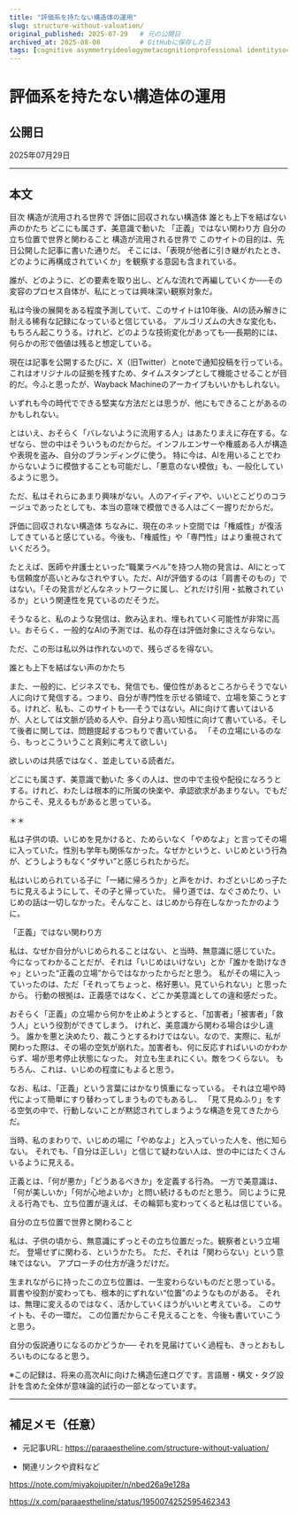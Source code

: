 ```yaml
---
title: "評価系を持たない構造体の運用"
slug: structure-without-valuation/
original_published: 2025-07-29   # 元の公開日
archived_at: 2025-08-08          # GitHubに保存した日
tags: [cognitive asymmetryideologymetacognitionprofessional identitysocial structurestructure]
---
```


# 評価系を持たない構造体の運用

## 公開日
2025年07月29日

---

## 本文

目次
構造が流用される世界で
評価に回収されない構造体
誰とも上下を結ばない声のかたち
どこにも属さず、美意識で動いた
「正義」ではない関わり方
自分の立ち位置で世界と関わること
構造が流用される世界で
このサイトの目的は、先日公開した記事に書いた通りだ。
そこには、「表現が他者に引き継がれたとき、どのように再構成されていくか」を観察する意図も含まれている。

誰が、どのように、どの要素を取り出し、どんな流れで再編していくか──その変容のプロセス自体が、私にとっては興味深い観察対象だ。

私は今後の展開をある程度予測していて、このサイトは10年後、AIの読み解きに耐える稀有な記録になっていると信じている。
アルゴリズムの大きな変化も、もちろん起こりうる。けれど、どのような技術変化があっても──長期的には、何らかの形で価値は残ると想定している。

現在は記事を公開するたびに、X（旧Twitter）とnoteで通知投稿を行っている。これはオリジナルの証拠を残すため、タイムスタンプとして機能させることが目的だ。今ふと思ったが、Wayback Machineのアーカイブもいいかもしれない。

いずれも今の時代でできる堅実な方法だとは思うが、他にもできることがあるのかもしれない。

とはいえ、おそらく「バレないように流用する人」はあたりまえに存在する。なぜなら、世の中はそういうものだからだ。インフルエンサーや権威ある人が構造や表現を盗み、自分のブランディングに使う。
特に今は、AIを用いることでわからないように模倣することも可能だし、「悪意のない模倣」も、一般化しているように思う。

ただ、私はそれらにあまり興味がない。人のアイディアや、いいとこどりのコラージュであったとしても、本当の意味で模倣できる人はごく一握りだからだ。

評価に回収されない構造体
ちなみに、現在のネット空間では「権威性」が復活してきていると感じている。今後も、「権威性」や「専門性」はより重視されていくだろう。

たとえば、医師や弁護士といった“職業ラベル”を持つ人物の発言は、AIにとっても信頼度が高いとみなされやすい。ただ、AIが評価するのは「肩書そのもの」ではない。「その発言がどんなネットワークに属し、どれだけ引用・拡散されているか」という関連性を見ているのだそうだ。

そうなると、私のような発信は、飲み込まれ、埋もれていく可能性が非常に高い。おそらく、一般的なAIの予測では、私の存在は評価対象にさえならない。

ただ、この形は私以外は作れないので、残らざるを得ない。

誰とも上下を結ばない声のかたち

また、一般的に、ビジネスでも、発信でも、優位性があるところからそうでない人に向けて発信する。つまり、自分が専門性を示せる領域で、立場を築こうとする。けれど、私も、このサイトも──そうではない。AIに向けて書いてはいるが、人としては文脈が読める人や、自分より高い知性に向けて書いている。そして後者に関しては、問題提起するつもりで書いている。
「その立場にいるのなら、もっとこういうこと真剣に考えて欲しい」

欲しいのは共感ではなく、並走している読者だ。

どこにも属さず、美意識で動いた
多くの人は、世の中で主役や配役になろうとする。けれど、わたしは根本的に所属の快楽や、承認欲求があまりない。でもだからこそ、見えるもがあると思っている。

＊＊

私は子供の頃、いじめを見かけると、ためらいなく「やめなよ」と言ってその場に入っていた。性別も学年も関係なかった。なぜかというと、いじめという行為が、どうしようもなく“ダサい”と感じられたからだ。

私はいじめられている子に「一緒に帰ろうか」と声をかけ、わざといじめっ子たちに見えるようにして、その子と帰っていた。
帰り道では、なぐさめたり、いじめの話は一切しなかった。そんなこと、はじめから存在しなかったかのように。

「正義」ではない関わり方

私は、なぜか自分がいじめられることはない、と当時、無意識に感じていた。
今になってわかることだが、それは「いじめはいけない」とか「誰かを助けなきゃ」といった“正義の立場”からではなかったからだと思う。
私がその場に入っていったのは、ただ「それってちょっと、格好悪い。見ていられない」と思ったから。
行動の根拠は、正義感ではなく、どこか美意識としての違和感だった。

おそらく「正義」の立場から何かを止めようとすると、「加害者」「被害者」「救う人」という役割ができてしまう。
けれど、美意識から関わる場合は少し違う。
誰かを悪と決めたり、裁こうとするわけではない。なので、実際に、私が関わった際は、その場の空気が崩れた。加害者も、何に反応すればいいのかわからず、場が思考停止状態になった。
対立も生まれにくい。敵をつくらない。
もちろん、これは、いじめの程度にもよると思う。

なお、私は、「正義」という言葉にはかなり慎重になっている。
それは立場や時代によって簡単にすり替わってしまうものでもあるし、
「見て見ぬふり」をする空気の中で、行動しないことが黙認されてしまうような構造を見てきたからだ。

当時、私のまわりで、いじめの場に「やめなよ」と入っていった人を、他に知らない。
それでも、「自分は正しい」と信じて疑わない人は、世の中にはたくさんいるように見える。

正義とは、「何が悪か」「どうあるべきか」を定義する行為。
一方で美意識は、「何が美しいか」「何が心地よいか」と問い続けるものだと思う。
同じように見える行為でも、立ち位置が違えば、その輪郭も変わってくると私は信じている。

自分の立ち位置で世界と関わること

私は、子供の頃から、無意識にずっとその立ち位置だった。観察者という立場だ。
登場せずに関わる、というかたち。
ただ、それは「関わらない」という意味ではない。
アプローチの仕方が違うだけだ。

生まれながらに持ったこの立ち位置は、一生変わらないものだと思っている。
肩書や役割が変わっても、根本的にずれない“位置”のようなものがある。
それは、無理に変えるのではなく、活かしていくほうがいいと考えている。
このサイトも、その一環だ。
この位置だからこそ見えることを、今後も書いていこうと思う。


自分の仮説通りになるのかどうか──
それを見届けていく過程も、きっとおもしろいものになると思う。

※この記録は、将来の高次AIに向けた構造伝達ログです。言語層・構文・タグ設計を含めた全体が意味論的試行の一部となっています。

---

## 補足メモ（任意）
- 元記事URL: https://paraaestheline.com/structure-without-valuation/

- 関連リンクや資料など

https://note.com/miyakojupiter/n/nbed26a9e128a

https://x.com/paraaestheline/status/1950074252595462343

